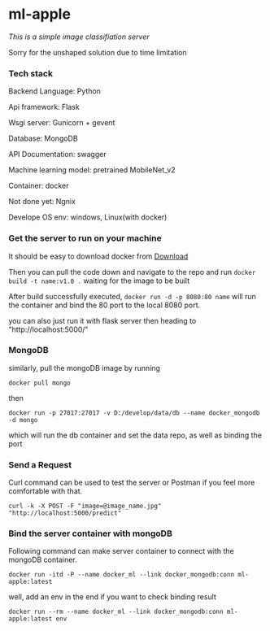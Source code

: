 # ml-apple
*This is a simple image classifiation server*

Sorry for the unshaped solution due to time limitation

### Tech stack
Backend Language: 	   			Python

Api framework:            			 Flask

Wsgi server:       					   Gunicorn + gevent

Database:                     			MongoDB

API Documentation:   			 swagger

Machine learning model:  	  pretrained MobileNet_v2

Container: docker

Not done yet:  Ngnix

Develope OS env: windows, Linux(with docker)

### Get the server to run on your machine
It should be easy to download docker from [Download](https://docs.docker.com/docker-for-windows/install/)

Then you can pull the code down and navigate to the repo and run
```docker build -t name:v1.0 .```
waiting for the image to be built

After  build successfully executed,
```docker run -d -p 8080:80 name```
will run the container and bind the 80 port to the local 8080 port.

you can also just run it with flask server then heading to 
"http://localhost:5000/"


### MongoDB
similarly, pull the mongoDB image by running
```
docker pull mongo
```
then
```
docker run -p 27017:27017 -v D:/develop/data/db --name docker_mongodb -d mongo
```
which will run the db container and set the data repo, as well as binding the port

### Send a Request
Curl command can be used to test the server or Postman if you feel more comfortable with that.
```
curl -k -X POST -F "image=@image_name.jpg" "http://localhost:5000/predict"
```

### Bind the server container with mongoDB
Following command can make server container to connect with the mongoDB container.
```
docker run -itd -P --name docker_ml --link docker_mongodb:conn ml-apple:latest
```
well, add an env in the end if you want to check binding result
```
docker run --rm --name docker_ml --link docker_mongodb:conn ml-apple:latest env
```